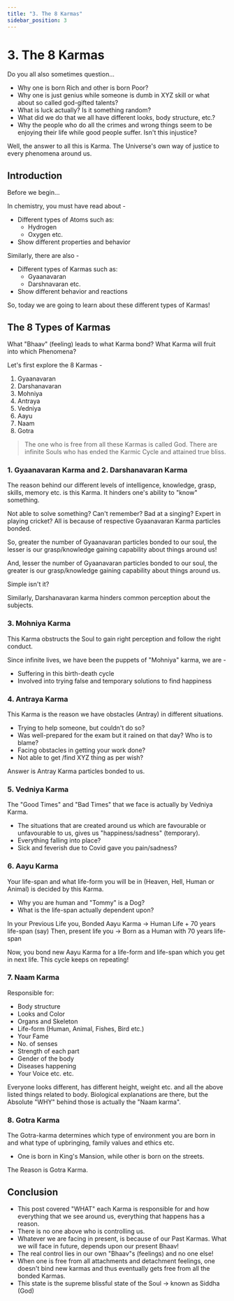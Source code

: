 ```yaml
---
title: "3. The 8 Karmas"
sidebar_position: 3
---
```


# 3. The 8 Karmas

Do you all also sometimes question...

- Why one is born Rich and other is born Poor?
- Why one is just genius while someone is dumb in XYZ skill or what about so called god-gifted talents?
- What is luck actually? Is it something random?
- What did we do that we all have different looks, body structure, etc.?
- Why the people who do all the crimes and wrong things seem to be enjoying their life while good people suffer. Isn't this injustice?

Well, the answer to all this is Karma. The Universe's own way of justice to every phenomena around us.

## Introduction

Before we begin...

In chemistry, you must have read about -

- Different types of Atoms such as:
  - Hydrogen
  - Oxygen etc.
- Show different properties and behavior

Similarly, there are also -

- Different types of Karmas such as:
  - Gyaanavaran
  - Darshnavaran etc.
- Show different behavior and reactions

So, today we are going to learn about these different types of Karmas!

## The 8 Types of Karmas

What "Bhaav" (feeling) leads to what Karma bond?
What Karma will fruit into which Phenomena?

Let's first explore the 8 Karmas -

1. Gyaanavaran
2. Darshanavaran
3. Mohniya
4. Antraya
5. Vedniya
6. Aayu
7. Naam
8. Gotra

> The one who is free from all these Karmas is called God. There are infinite Souls who has ended the Karmic Cycle and attained true bliss.

### 1. Gyaanavaran Karma and 2. Darshanavaran Karma

The reason behind our different levels of intelligence, knowledge, grasp, skills, memory etc. is this Karma.
It hinders one's ability to "know" something.

Not able to solve something? Can't remember? Bad at a singing? Expert in playing cricket? All is because of respective Gyaanavaran Karma particles bonded.

So, greater the number of Gyaanavaran particles bonded to our soul, the lesser is our grasp/knowledge gaining capability about things around us!

And, lesser the number of Gyaanavaran particles bonded to our soul, the greater is our grasp/knowledge gaining capability about things around us.

Simple isn't it?

Similarly, Darshanavaran karma hinders common perception about the subjects.

### 3. Mohniya Karma

This Karma obstructs the Soul to gain right perception and follow the right conduct.

Since infinite lives, we have been the puppets of "Mohniya" karma, we are -

- Suffering in this birth-death cycle
- Involved into trying false and temporary solutions to find happiness

### 4. Antraya Karma

This Karma is the reason we have obstacles (Antray)
in different situations.

- Trying to help someone, but couldn't do so?
- Was well-prepared for the exam but it rained on that day? Who is to blame?
- Facing obstacles in getting your work done?
- Not able to get /find XYZ thing as per wish?

Answer is Antray Karma particles bonded to us.

### 5. Vedniya Karma

The "Good Times" and "Bad Times" that we face is actually by Vedniya Karma.

- The situations that are created around us which are favourable or unfavourable to us, gives us "happiness/sadness" (temporary).
- Everything falling into place?
- Sick and feverish due to Covid gave you pain/sadness?

### 6. Aayu Karma

Your life-span and what life-form you will be in (Heaven, Hell, Human or Animal) is decided by this Karma.

- Why you are human and "Tommy" is a Dog?
- What is the life-span actually dependent upon?

In your Previous Life you,
Bonded Aayu Karma -> Human Life + 70 years life-span (say)
Then, present life you -> Born as a Human with 70 years life-span

Now, you bond new Aayu Karma for a life-form and life-span which you get in next life. This cycle keeps on repeating!

### 7. Naam Karma

Responsible for:

- Body structure
- Looks and Color
- Organs and Skeleton
- Life-form (Human, Animal, Fishes, Bird etc.)
- Your Fame
- No. of senses
- Strength of each part
- Gender of the body
- Diseases happening
- Your Voice etc. etc.

Everyone looks different, has different height, weight etc. and all the above listed things related to body. Biological explanations are there, but the Absolute "WHY" behind those is actually the "Naam karma".

### 8. Gotra Karma

The Gotra-karma determines which type of environment you are born in and what type of upbringing, family values and ethics etc.

- One is born in King's Mansion, while other is born on the streets.

The Reason is Gotra Karma.

## Conclusion

- This post covered "WHAT" each Karma is responsible for and how everything that we see around us, everything that happens has a reason.
- There is no one above who is controlling us.
- Whatever we are facing in present, is because of our Past Karmas. What we will face in future, depends upon our present Bhaav!
- The real control lies in our own "Bhaav"s (feelings) and no one else!
- When one is free from all attachments and detachment feelings, one doesn't bind new karmas and thus eventually gets free from all the bonded Karmas.
- This state is the supreme blissful state of the Soul -> known as Siddha (God)
